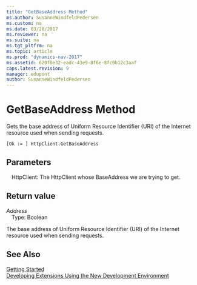 ```yaml
---
title: "GetBaseAddress Method"
ms.author: SusanneWindfeldPedersen
ms.custom: na
ms.date: 03/28/2017
ms.reviewer: na
ms.suite: na
ms.tgt_pltfrm: na
ms.topic: article
ms.prod: "dynamics-nav-2017"
ms.assetid: 620f0e32-eadc-43e9-8f6e-8fc0b12c3aaf
caps.latest.revision: 9
manager: edupont
author: SusanneWindfeldPedersen
---
```


# GetBaseAddress Method
Gets the base address of Uniform Resource Identifier (URI) of the Internet resource used when sending requests.

```
[Ok := ] HttpClient.GetBaseAddress
```
## Parameters
&emsp;HttpClient: The HttpClient whose BaseAddress we are trying to get.

## Return value
*Address*  
&emsp;Type: Boolean

The base address of Uniform Resource Identifier (URI) of the Internet resource used when sending requests.

## See Also
[Getting Started](newdev-get-started.md)  
[Developing Extensions Using the New Development Environment](newdev-dev-overview.md)
